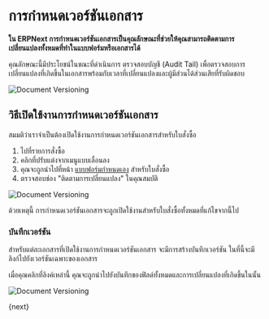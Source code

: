 <!-- add-breadcrumbs -->
# การกำหนดเวอร์ชันเอกสาร

**ใน ERPNext การกำหนดเวอร์ชันเอกสารเป็นคุณลักษณะที่ช่วยให้คุณสามารถติดตามการเปลี่ยนแปลงทั้งหมดที่ทำในแบบฟอร์มหรือเอกสารได้**

คุณลักษณะนี้มีประโยชน์ในขณะที่ดำเนินการ ตรวจสอบบัญชี (Audit Tail) เพื่อตรวจสอบการเปลี่ยนแปลงที่เกิดขึ้นในเอกสารพร้อมกับเวลาที่เปลี่ยนแปลงและผู้มีส่วนได้ส่วนเสียที่รับผิดชอบ

![Document Versioning](/docs/assets/img/using-erpnext/using-document-versioning-1.png)

## วิธีเปิดใช้งานการกำหนดเวอร์ชันเอกสาร

สมมติว่าเราจำเป็นต้องเปิดใช้งานการกำหนดเวอร์ชันเอกสารสำหรับใบสั่งซื้อ

1. ไปที่รายการสั่งซื้อ
2. คลิกที่ปรับแต่งจากเมนูแบบเลื่อนลง
3. คุณจะถูกนำไปที่หน้า [แบบฟอร์มกำหนดเอง](/docs/user/manual/en/customize-erpnext/customize-form) สำหรับใบสั่งซื้อ
4. ตรวจสอบช่อง "ติดตามการเปลี่ยนแปลง" ในคุณสมบัติ

 ![Document Versioning](/docs/assets/img/using-erpnext/using-document-versioning-2.gif)

ด้วยเหตุนี้ การกำหนดเวอร์ชันเอกสารจะถูกเปิดใช้งานสำหรับใบสั่งซื้อทั้งหมดที่แก้ไขจากนี้ไป

### บันทึกเวอร์ชัน

สำหรับแต่ละเอกสารที่เปิดใช้งานการกำหนดเวอร์ชันเอกสาร จะมีการสร้างบันทึกเวอร์ชัน ในที่นี้จะมีลิงก์ไปยังเวอร์ชันเฉพาะของเอกสาร

เมื่อคุณคลิกที่ลิงค์เหล่านี้ คุณจะถูกนำไปยังบันทึกของฟิลด์ทั้งหมดและการเปลี่ยนแปลงที่เกิดขึ้นในนั้น

![Document Versioning](/docs/assets/img/using-erpnext/using-document-versioning-3.gif)

{next}
